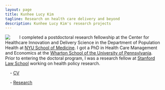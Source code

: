 ```yaml
---
layout: page
title: Kunhee Lucy Kim
tagline: Research on health care delivery and beyond
description: Kunhee Lucy Kim's research projects
---
```


<img style="float: left; padding-right: 30px;" src="http://lucy-kim.github.io/profile_mar2016.jpg">

I completed a postdoctoral research fellowship at the Center for Healthcare Innovation and Delivery Science in the Department of Population Health at [NYU School of Medicine](https://med.nyu.edu/chids/home). I got a PhD in Health Care Management and Economics at the [Wharton School of the University of Pennsylvania](https://hcmg.wharton.upenn.edu/). Prior to entering the doctoral program, I was a research fellow at [Stanford Law School](https://law.stanford.edu/empirical-research-fellowship/) working on health policy research.

&nbsp;&nbsp;&nbsp;&nbsp;- [CV](https://www.dropbox.com/s/bqutffj5wu0whj8/Kim-cv.pdf?dl=0)

&nbsp;&nbsp;&nbsp;&nbsp;- [Research](pages/research.html)
